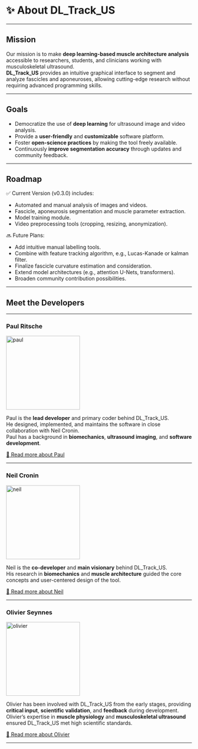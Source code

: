 # ✨ About DL_Track_US

---

## Mission

Our mission is to make **deep learning-based muscle architecture analysis** accessible to researchers, students, and clinicians working with musculoskeletal ultrasound.  
**DL_Track_US** provides an intuitive graphical interface to segment and analyze fascicles and aponeuroses, allowing cutting-edge research without requiring advanced programming skills.

---

## Goals

- Democratize the use of **deep learning** for ultrasound image and video analysis.
- Provide a **user-friendly** and **customizable** software platform.
- Foster **open-science practices** by making the tool freely available.
- Continuously **improve segmentation accuracy** through updates and community feedback.

---

## Roadmap

✅ Current Version (v0.3.0) includes:

- Automated and manual analysis of images and videos.
- Fascicle, aponeurosis segmentation and muscle parameter extraction.
- Model training module.
- Video preprocessing tools (cropping, resizing, anonymization).

🔜 Future Plans:

- Add intuitive manual labelling tools.
- Combine with feature tracking algorithm, e.g., Lucas-Kanade or kalman filter.
- Finalize fascicle curvature estimation and consideration.
- Extend model architectures (e.g., attention U-Nets, transformers).
- Broaden community contribution possibilities.

---

## Meet the Developers

---

### Paul Ritsche


<img src="../../md_graphics/devs/paul_ritsche.png" alt="paul" width="200">

Paul is the **lead developer** and primary coder behind DL_Track_US.  
He designed, implemented, and maintains the software in close collaboration with Neil Cronin.  
Paul has a background in **biomechanics**, **ultrasound imaging**, and **software development**.

[🔗 Read more about Paul](https://github.com/PaulRitsche)

---

### Neil Cronin

<img src="../../md_graphics/devs/neil_cronin.png" alt="neil" width="200">

Neil is the **co-developer** and **main visionary** behind DL_Track_US.  
His research in **biomechanics** and **muscle architecture** guided the core concepts and user-centered design of the tool.

[🔗 Read more about Neil](http://users.jyu.fi/~necronin/)

---

### Olivier Seynnes

<img src="../../md_graphics/devs/olivier_seynnes.png" alt="olivier" width="200">


Olivier has been involved with DL_Track_US from the early stages, providing **critical input**, **scientific validation**, and **feedback** during development.  
Olivier’s expertise in **muscle physiology** and **musculoskeletal ultrasound** ensured DL_Track_US met high scientific standards.

[🔗 Read more about Olivier](https://www.nih.no/english/about/employees/oliviers/)

---
